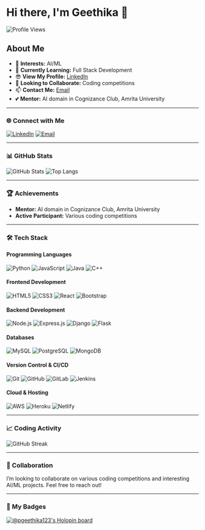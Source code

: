 # Hi there, I'm Geethika 👋

![Profile Views](https://komarev.com/ghpvc/?username=p-geethika&color=blue)

## About Me

- 👀 **Interests:** AI/ML
- 🌱 **Currently Learning:** Full Stack Development
- 😎 **View My Profile:** [LinkedIn](https://www.linkedin.com/in/geethika-pula-a3b42a222/)
- 💞️ **Looking to Collaborate:** Coding competitions
- 📫 **Contact Me:** [Email](mailto:geethikapula2004@gmail.com)
- 💕 **Mentor:** AI domain in Cognizance Club, Amrita University

---

### 🌐 Connect with Me

[![LinkedIn](https://img.shields.io/badge/-LinkedIn-blue?style=flat&logo=LinkedIn&logoColor=white)](https://www.linkedin.com/in/geethika-pula-a3b42a222/)
[![Email](https://img.shields.io/badge/Email-D14836?style=flat&logo=gmail&logoColor=white)](mailto:geethikapula2004@gmail.com)

---

### 📊 GitHub Stats

![GitHub Stats](https://github-readme-stats.vercel.app/api?username=p-geethika&show_icons=true&theme=radical)
![Top Langs](https://github-readme-stats.vercel.app/api/top-langs/?username=p-geethika&layout=compact&theme=radical)

---

### 🏆 Achievements

- **Mentor:** AI domain in Cognizance Club, Amrita University
- **Active Participant:** Various coding competitions

---

### 🛠️ Tech Stack

#### Programming Languages
![Python](https://img.shields.io/badge/Python-3670A0?style=for-the-badge&logo=python&logoColor=ffdd54)
![JavaScript](https://img.shields.io/badge/JavaScript-323330?style=for-the-badge&logo=javascript&logoColor=F7DF1E)
![Java](https://img.shields.io/badge/Java-ED8B00?style=for-the-badge&logo=java&logoColor=white)
![C++](https://img.shields.io/badge/C++-00599C?style=for-the-badge&logo=cplusplus&logoColor=white)

#### Frontend Development
![HTML5](https://img.shields.io/badge/HTML5-E34F26?style=for-the-badge&logo=html5&logoColor=white)
![CSS3](https://img.shields.io/badge/CSS3-1572B6?style=for-the-badge&logo=css3&logoColor=white)
![React](https://img.shields.io/badge/React-20232A?style=for-the-badge&logo=react&logoColor=61DAFB)
![Bootstrap](https://img.shields.io/badge/Bootstrap-563D7C?style=for-the-badge&logo=bootstrap&logoColor=white)

#### Backend Development
![Node.js](https://img.shields.io/badge/Node.js-43853D?style=for-the-badge&logo=node-dot-js&logoColor=white)
![Express.js](https://img.shields.io/badge/Express.js-404D59?style=for-the-badge)
![Django](https://img.shields.io/badge/Django-092E20?style=for-the-badge&logo=django&logoColor=white)
![Flask](https://img.shields.io/badge/Flask-000000?style=for-the-badge&logo=flask&logoColor=white)

#### Databases
![MySQL](https://img.shields.io/badge/MySQL-00000F?style=for-the-badge&logo=mysql&logoColor=white)
![PostgreSQL](https://img.shields.io/badge/PostgreSQL-316192?style=for-the-badge&logo=postgresql&logoColor=white)
![MongoDB](https://img.shields.io/badge/MongoDB-4EA94B?style=for-the-badge&logo=mongodb&logoColor=white)

#### Version Control & CI/CD
![Git](https://img.shields.io/badge/Git-F05033?style=for-the-badge&logo=git&logoColor=white)
![GitHub](https://img.shields.io/badge/GitHub-100000?style=for-the-badge&logo=github&logoColor=white)
![GitLab](https://img.shields.io/badge/GitLab-330F63?style=for-the-badge&logo=gitlab&logoColor=white)
![Jenkins](https://img.shields.io/badge/Jenkins-D24939?style=for-the-badge&logo=jenkins&logoColor=white)

#### Cloud & Hosting
![AWS](https://img.shields.io/badge/Amazon_AWS-232F3E?style=for-the-badge&logo=amazon-aws&logoColor=white)
![Heroku](https://img.shields.io/badge/Heroku-430098?style=for-the-badge&logo=heroku&logoColor=white)
![Netlify](https://img.shields.io/badge/Netlify-00C7B7?style=for-the-badge&logo=netlify&logoColor=white)

---

### 📈 Coding Activity

![GitHub Streak](https://github-readme-streak-stats.herokuapp.com/?user=p-geethika&theme=radical)

---


### 🤝 Collaboration

I’m looking to collaborate on various coding competitions and interesting AI/ML projects. Feel free to reach out!

---

### 🥳 My Badges

[![@pgeethika123's Holopin board](https://holopin.io/api/user/board?user=pgeethika123)](https://holopin.io/@pgeethika123)


